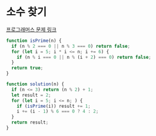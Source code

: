 # 소수 찾기

[프로그래머스 문제 링크](https://programmers.co.kr/learn/courses/30/lessons/12921)

```javascript
function isPrime(n) {
  if (n % 2 === 0 || n % 3 === 0) return false;
  for (let i = 5; i * i <= n; i += 6) {
    if (n % i === 0 || n % (i + 2) === 0) return false;
  }
  return true;
}

function solution(n) {
  if (n <= 3) return (n % 2) + 1;
  let result = 2;
  for (let i = 5; i <= n; ) {
    if (isPrime(i)) result += 1;
    i += (i - 1) % 6 === 0 ? 4 : 2;
  }
  return result;
}
```
